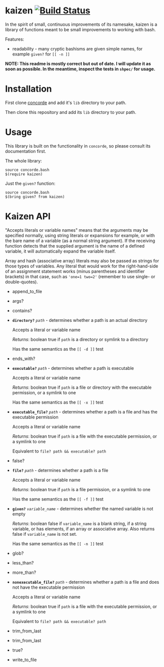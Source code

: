 kaizen [![Build Status](https://travis-ci.org/binaryphile/kaizen.svg?branch=master)](https://travis-ci.org/binaryphile/kaizen)
======

In the spirit of small, continuous improvements of its namesake, kaizen
is a library of functions meant to be small improvements to working with
bash.

Features:

-   readability - many cryptic bashisms are given simple names, for
    example `given?` for `[[ -n ]]`

**NOTE: This readme is mostly correct but out of date. I will update it
as soon as possible. In the meantime, inspect the tests in `shpec/` for
usage.**

Installation
============

First clone [concorde] and add it's `lib` directory to your path.

Then clone this repository and add its `lib` directory to your path.

Usage
=====

This library is built on the functionality in `concorde`, so please
consult its documentation first.

The whole library:

    source concorde.bash
    $(require kaizen)

Just the `given?` function:

    source concorde.bash
    $(bring given? from kaizen)

Kaizen API
==========

"Accepts literals or variable names" means that the arguments may be
specified normally, using string literals or expansions for example, or
with the bare name of a variable (as a normal string argument). If the
receiving function detects that the supplied argument is the name of a
defined variable, it will automatically expand the variable itself.

Array and hash (associative array) literals may also be passed as
strings for those types of variables. Any literal that would work for
the right-hand-side of an assignment statement works (minus parentheses
and identifier brackets) in that case, such as `'one=1 two=2'`
(remember to use single- or double-quotes).

-   append\_to\_file

-   args?

-   contains?

-   **`directory?`** *`path`* - determines whether a path is an actual
    directory

    Accepts a literal or variable name

    *Returns*: boolean true if `path` is a directory or symlink to a
    directory

    Has the same semantics as the `[[ -d ]]` test

-   ends\_with?

-   **`executable?`** *`path`* - determines whether a path is executable

    Accepts a literal or variable name

    *Returns*: boolean true if `path` is a file or directory with the
    executable permission, or a symlink to one

    Has the same semantics as the `[[ -x ]]` test

-   **`executable_file?`** *`path`* - determines whether a path is a
    file and has the executable permission

    Accepts a literal or variable name

    *Returns*: boolean true if `path` is a file with the executable
    permission, or a symlink to one

    Equivalent to `file? path && executable? path`

-   false?

-   **`file?`** *`path`* - determines whether a path is a file

    Accepts a literal or variable name

    *Returns*: boolean true if `path` is a file permission, or a symlink
    to one

    Has the same semantics as the `[[ -f ]]` test

-   **`given?`** *`variable_name`* - determines whether the named
    variable is not empty

    *Returns*: boolean false if `variable_name` is a blank string, if a
    string variable, or has elements, if an array or associative array.
    Also returns false if `variable_name` is not set.

    Has the same semantics as the `[[ -n ]]` test

-   glob?

-   less\_than?

-   more\_than?

-   **`nonexecutable_file?`** *`path`* - determines whether a path is a
    file and does not have the executable permission

    Accepts a literal or variable name

    *Returns*: boolean true if `path` is a file with the executable
    permission, or a symlink to one

    Equivalent to `file? path && executable? path`

-   trim\_from\_last

-   trim\_from\_last

-   true?

-   write\_to\_file

  [concorde]: https://github.com/binaryphile/concorde

